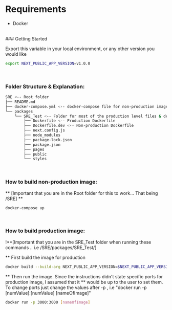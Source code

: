 <br/>

# Requirements 

- Docker

<br/>
### Getting Started

Export this variable in your local environment, or any other version you would like 

```bash
export NEXT_PUBLIC_APP_VERSION=v1.0.0
```
<br/>

### Folder Structure & Explanation:

```bash
SRE <-- Root folder 
├── README.md
├── docker-compose.yml <-- docker-compose file for non-production image
└── packages
    └── SRE_Test <-- Folder for most of the production level files & deps
        ├── Dockerfile <-- Production Dockerfile
        ├── Dockerfile.dev <-- Non-production Dockerfile
        ├── next.config.js
        ├── node_modules
        ├── package-lock.json
        ├── package.json
        ├── pages
        ├── public
        └── styles
```
<br/>

### How to build non-production image:
** [Important that you are in the Root folder for this to work... That being /SRE] **

```bash
docker-compose up
```

<br/>

### How to build production image:
!**[Important that you are in the SRE_Test folder when running these commands .. i.e /SRE/packages/SRE_Test/]

** First build the image for production
```bash
docker build --build-arg NEXT_PUBLIC_APP_VERSION=$NEXT_PUBLIC_APP_VERSION -f Dockerfile -t [nameOfImage] .
```

** Then run the image. Since the instructions didn't state specific ports for production image, I assumed that it 
** would be up to the user to set them.  To change ports just change the values after -p , i.e "docker run -p [numValue]:[numValue] [nameOfImage]"
```bash
docker run -p 3000:3000 [nameOfImage] 
```
<br/>
